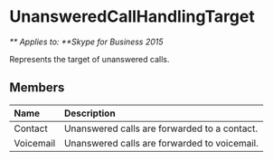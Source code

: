 
# UnansweredCallHandlingTarget


_** Applies to: **Skype for Business 2015_

Represents the target of unanswered calls.

## Members



| <strong>Name</strong> | <strong>Description</strong>                 |
|:----------------------|:---------------------------------------------|
| Contact               | Unanswered calls are forwarded to a contact. |
| Voicemail             | Unanswered calls are forwarded to voicemail. |


